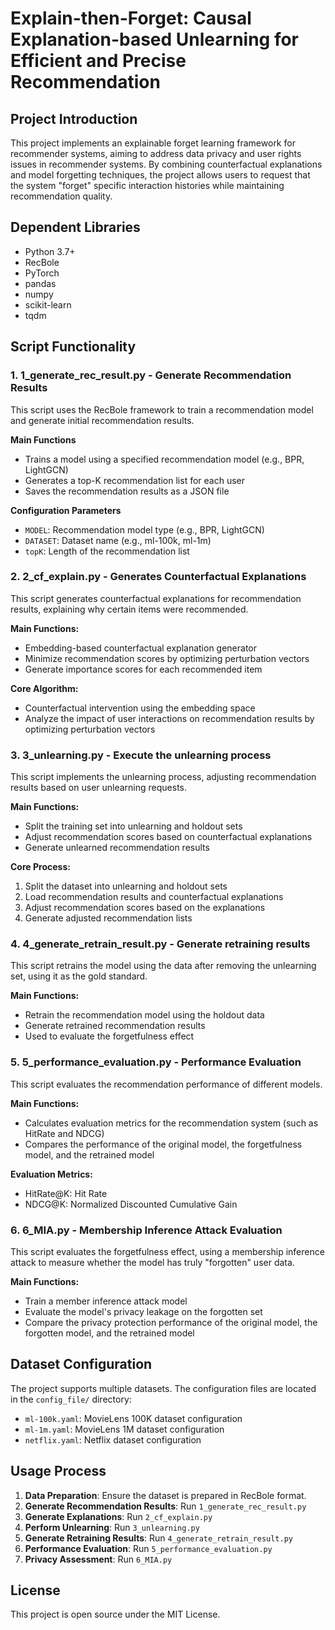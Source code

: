# Explain-then-Forget: Causal Explanation-based Unlearning for Efficient and Precise Recommendation

## Project Introduction

This project implements an explainable forget learning framework for recommender systems, aiming to address data privacy and user rights issues in recommender systems. By combining counterfactual explanations and model forgetting techniques, the project allows users to request that the system "forget" specific interaction histories while maintaining recommendation quality.

## Dependent Libraries

- Python 3.7+
- RecBole
- PyTorch
- pandas
- numpy
- scikit-learn
- tqdm

## Script Functionality

### 1. 1_generate_rec_result.py - Generate Recommendation Results

This script uses the RecBole framework to train a recommendation model and generate initial recommendation results.

**Main Functions**
- Trains a model using a specified recommendation model (e.g., BPR, LightGCN)
- Generates a top-K recommendation list for each user
- Saves the recommendation results as a JSON file

**Configuration Parameters**
- `MODEL`: Recommendation model type (e.g., BPR, LightGCN)
- `DATASET`: Dataset name (e.g., ml-100k, ml-1m)
- `topK`: Length of the recommendation list

### 2. 2_cf_explain.py - Generates Counterfactual Explanations

This script generates counterfactual explanations for recommendation results, explaining why certain items were recommended.

**Main Functions:**
- Embedding-based counterfactual explanation generator
- Minimize recommendation scores by optimizing perturbation vectors
- Generate importance scores for each recommended item

**Core Algorithm:**
- Counterfactual intervention using the embedding space
- Analyze the impact of user interactions on recommendation results by optimizing perturbation vectors

### 3. 3_unlearning.py - Execute the unlearning process

This script implements the unlearning process, adjusting recommendation results based on user unlearning requests.

**Main Functions:**
- Split the training set into unlearning and holdout sets
- Adjust recommendation scores based on counterfactual explanations
- Generate unlearned recommendation results

**Core Process:**
1. Split the dataset into unlearning and holdout sets
2. Load recommendation results and counterfactual explanations
3. Adjust recommendation scores based on the explanations
4. Generate adjusted recommendation lists

### 4. 4_generate_retrain_result.py - Generate retraining results

This script retrains the model using the data after removing the unlearning set, using it as the gold standard.

**Main Functions:**
- Retrain the recommendation model using the holdout data
- Generate retrained recommendation results
- Used to evaluate the forgetfulness effect

### 5. 5_performance_evaluation.py - Performance Evaluation

This script evaluates the recommendation performance of different models.

**Main Functions:**
- Calculates evaluation metrics for the recommendation system (such as HitRate and NDCG)
- Compares the performance of the original model, the forgetfulness model, and the retrained model

**Evaluation Metrics:**
- HitRate@K: Hit Rate
- NDCG@K: Normalized Discounted Cumulative Gain

### 6. 6_MIA.py - Membership Inference Attack Evaluation

This script evaluates the forgetfulness effect, using a membership inference attack to measure whether the model has truly "forgotten" user data.

**Main Functions:**
- Train a member inference attack model
- Evaluate the model's privacy leakage on the forgotten set
- Compare the privacy protection performance of the original model, the forgotten model, and the retrained model

## Dataset Configuration

The project supports multiple datasets. The configuration files are located in the `config_file/` directory:
- `ml-100k.yaml`: MovieLens 100K dataset configuration
- `ml-1m.yaml`: MovieLens 1M dataset configuration
- `netflix.yaml`: Netflix dataset configuration

## Usage Process

1. **Data Preparation**: Ensure the dataset is prepared in RecBole format.
2. **Generate Recommendation Results**: Run `1_generate_rec_result.py`
3. **Generate Explanations**: Run `2_cf_explain.py`
4. **Perform Unlearning**: Run `3_unlearning.py`
5. **Generate Retraining Results**: Run `4_generate_retrain_result.py`
6. **Performance Evaluation**: Run `5_performance_evaluation.py`
7. **Privacy Assessment**: Run `6_MIA.py`

## License

This project is open source under the MIT License.